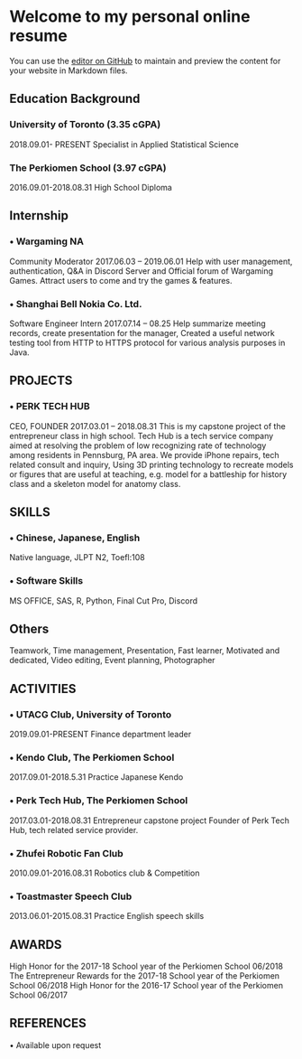 # Welcome to my personal online resume

You can use the [editor on GitHub](https://github.com/EroSkulled/EroSkulled/edit/gh-pages/index.md) to maintain and preview the content for your website in Markdown files.

## Education Background

###	University of Toronto (3.35 cGPA)
2018.09.01- PRESENT   Specialist in Applied Statistical Science

###	The Perkiomen School (3.97 cGPA)
2016.09.01-2018.08.31    High School Diploma  

## Internship
### •	Wargaming NA 
Community Moderator 2017.06.03 – 2019.06.01
Help with user management, authentication, Q&A in Discord Server and Official forum of Wargaming Games. Attract users to come and try the games & features.

### •	Shanghai Bell Nokia Co. Ltd. 
Software Engineer Intern 2017.07.14 – 08.25
Help summarize meeting records, create presentation for the manager, Created a useful network testing tool from HTTP to HTTPS protocol for various analysis purposes in Java.

## PROJECTS
### •	PERK TECH HUB 
CEO, FOUNDER 2017.03.01 – 2018.08.31
This is my capstone project of the entrepreneur class in high school.  Tech Hub is a tech service company aimed at resolving the problem of low recognizing rate of technology among residents in Pennsburg, PA area. We provide iPhone repairs, tech related consult and inquiry, Using 3D printing technology to recreate models or figures that are useful at teaching, e.g. model for a battleship for history class and a skeleton model for anatomy class. 

## SKILLS
### •	Chinese, Japanese, English
Native language, JLPT N2, Toefl:108

### •	Software Skills
MS OFFICE, SAS, R, Python, Final Cut Pro, Discord 

## Others
Teamwork, Time management, Presentation, Fast learner, Motivated and dedicated, Video editing, Event planning, Photographer

## ACTIVITIES
### •	UTACG Club, University of Toronto
2019.09.01-PRESENT	Finance department leader
### •	Kendo Club, The Perkiomen School
2017.09.01-2018.5.31		Practice Japanese Kendo
### •	Perk Tech Hub, The Perkiomen School
2017.03.01-2018.08.31	Entrepreneur capstone project
				Founder of Perk Tech Hub, tech related service provider.
### •	Zhufei Robotic Fan Club
2010.09.01-2016.08.31	Robotics club & Competition 
### •	Toastmaster Speech Club
2013.06.01-2015.08.31	Practice English speech skills

## AWARDS
High Honor for the 2017-18 School year of the Perkiomen School 				 06/2018
The Entrepreneur Rewards for the 2017-18 School year of the Perkiomen School		 06/2018
High Honor for the 2016-17 School year of the Perkiomen School 				 06/2017

## REFERENCES
•	Available upon request


